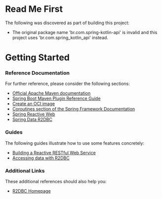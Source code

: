# Read Me First
The following was discovered as part of building this project:

* The original package name 'br.com.spring-kotlin-api' is invalid and this project uses 'br.com.spring_kotlin_api' instead.

# Getting Started

### Reference Documentation
For further reference, please consider the following sections:

* [Official Apache Maven documentation](https://maven.apache.org/guides/index.html)
* [Spring Boot Maven Plugin Reference Guide](https://docs.spring.io/spring-boot/docs/3.3.0/maven-plugin/reference/html/)
* [Create an OCI image](https://docs.spring.io/spring-boot/docs/3.3.0/maven-plugin/reference/html/#build-image)
* [Coroutines section of the Spring Framework Documentation](https://docs.spring.io/spring/docs/6.1.8/spring-framework-reference/languages.html#coroutines)
* [Spring Reactive Web](https://docs.spring.io/spring-boot/docs/3.3.0/reference/htmlsingle/index.html#web.reactive)
* [Spring Data R2DBC](https://docs.spring.io/spring-boot/docs/3.3.0/reference/htmlsingle/index.html#data.sql.r2dbc)

### Guides
The following guides illustrate how to use some features concretely:

* [Building a Reactive RESTful Web Service](https://spring.io/guides/gs/reactive-rest-service/)
* [Accessing data with R2DBC](https://spring.io/guides/gs/accessing-data-r2dbc/)

### Additional Links
These additional references should also help you:

* [R2DBC Homepage](https://r2dbc.io)

